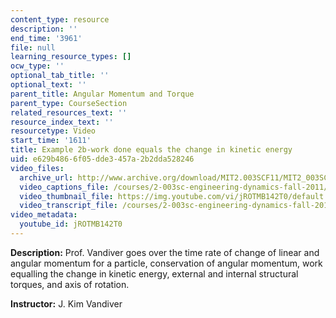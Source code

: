 ```yaml
---
content_type: resource
description: ''
end_time: '3961'
file: null
learning_resource_types: []
ocw_type: ''
optional_tab_title: ''
optional_text: ''
parent_title: Angular Momentum and Torque
parent_type: CourseSection
related_resources_text: ''
resource_index_text: ''
resourcetype: Video
start_time: '1611'
title: Example 2b-work done equals the change in kinetic energy
uid: e629b486-6f05-dde3-457a-2b2dda528246
video_files:
  archive_url: http://www.archive.org/download/MIT2.003SCF11/MIT2_003SCF11_lec06_300k.mp4
  video_captions_file: /courses/2-003sc-engineering-dynamics-fall-2011/e0c7142f9e645eee9af44a4354516889_jROTMB142T0.vtt
  video_thumbnail_file: https://img.youtube.com/vi/jROTMB142T0/default.jpg
  video_transcript_file: /courses/2-003sc-engineering-dynamics-fall-2011/80db7a2919f765752b5d870afe9ff96e_jROTMB142T0.pdf
video_metadata:
  youtube_id: jROTMB142T0
---
```


**Description:** Prof. Vandiver goes over the time rate of change of linear and angular momentum for a particle, conservation of angular momentum, work equalling the change in kinetic energy, external and internal structural torques, and axis of rotation.

**Instructor:** J. Kim Vandiver



